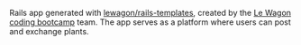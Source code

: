 Rails app generated with [lewagon/rails-templates](https://github.com/lewagon/rails-templates), created by the [Le Wagon coding bootcamp](https://www.lewagon.com) team.
The app serves as a platform where users can post and exchange plants.  
